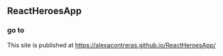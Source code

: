

## ReactHeroesApp


### go to

This site is published at https://alexacontreras.github.io/ReactHeroesApp/
